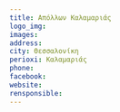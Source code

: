 ```yaml
---
title: Απόλλων Καλαμαριάς
logo_img: 
images: 
address: 
city: Θεσσαλονίκη
perioxi: Καλαμαριάς
phone: 
facebook: 
website: 
rensponsible: 
---
```


